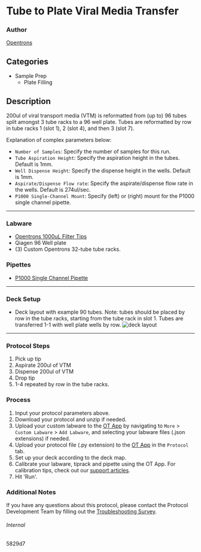 # Tube to Plate Viral Media Transfer

### Author
[Opentrons](https://opentrons.com/)



## Categories
* Sample Prep
	* Plate Filling

## Description
200ul of viral transport media (VTM) is reformatted from (up to) 96 tubes split amongst 3 tube racks to a  96 well plate. Tubes are reformatted by row in tube racks 1 (slot 1), 2 (slot 4), and then 3 (slot 7).

Explanation of complex parameters below:
* `Number of Samples`: Specify the number of samples for this run.
* `Tube Aspiration Height`: Specify the aspiration height in the tubes. Default is 1mm.
* `Well Dispense Height`: Specify the dispense height in the wells. Default is 1mm.
* `Aspirate/Dispense Flow rate`: Specify the aspirate/dispense flow rate in the wells. Default is 274ul/sec.
* `P1000 Single-Channel Mount`: Specify (left) or (right) mount for the P1000 single channel pipette.

---


### Labware
* [Opentrons 1000uL Filter Tips](https://shop.opentrons.com/collections/opentrons-tips/products/opentrons-1000ul-filter-tips)
* Qiagen 96 Well plate
* (3) Custom Opentrons 32-tube tube racks.

### Pipettes
* [P1000 Single Channel Pipette](https://shop.opentrons.com/collections/ot-2-robot/products/single-channel-electronic-pipette)


---

### Deck Setup
* Deck layout with example 90 tubes. Note: tubes should be placed by row in the tube racks, starting from the tube rack in slot 1. Tubes are transferred 1-1 with well plate wells by row.
![deck layout](https://opentrons-protocol-library-website.s3.amazonaws.com/custom-README-images/5829d7/Screen+Shot+2021-09-13+at+11.30.47+AM.png)

---

### Protocol Steps
1. Pick up tip
2. Aspirate 200ul of VTM
3. Dispense 200ul of VTM
4. Drop tip
5. 1-4 repeated by row in the tube racks.

### Process
1. Input your protocol parameters above.
2. Download your protocol and unzip if needed.
3. Upload your custom labware to the [OT App](https://opentrons.com/ot-app) by navigating to `More` > `Custom Labware` > `Add Labware`, and selecting your labware files (.json extensions) if needed.
4. Upload your protocol file (.py extension) to the [OT App](https://opentrons.com/ot-app) in the `Protocol` tab.
5. Set up your deck according to the deck map.
6. Calibrate your labware, tiprack and pipette using the OT App. For calibration tips, check out our [support articles](https://support.opentrons.com/en/collections/1559720-guide-for-getting-started-with-the-ot-2).
7. Hit 'Run'.

### Additional Notes
If you have any questions about this protocol, please contact the Protocol Development Team by filling out the [Troubleshooting Survey](https://protocol-troubleshooting.paperform.co/).

###### Internal
5829d7
